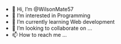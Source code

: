- 👋 Hi, I’m @WilsonMate57
- 👀 I’m interested in Programming
- 🌱 I’m currently learning Web development
- 💞️ I’m looking to collaborate on ...
- 📫 How to reach me ...

<!---
WilsonMate57/WilsonMate57 is a ✨ special ✨ repository because its `README.md` (this file) appears on your GitHub profile.
You can click the Preview link to take a look at your changes.
--->
